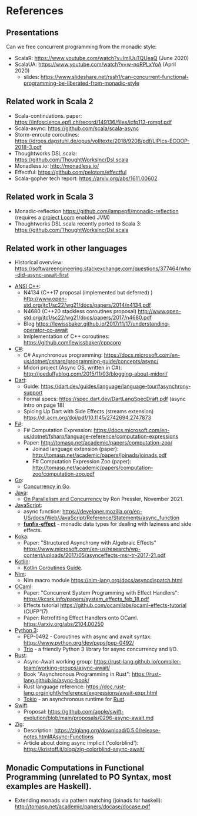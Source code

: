 # References


## Presentations

Can we free concurrent programming from the monadic style:

* ScalaR:  <https://www.youtube.com/watch?v=ImlUuTQUeaQ>  (June 2020)
* ScalaUA: <https://www.youtube.com/watch?v=w-noRPLxYoA>  (April 2020)
    * slides: <https://www.slideshare.net/rssh1/can-concurrent-functional-programming-be-liberated-from-monadic-style>

## Related work in Scala 2

- Scala-continuations.  paper:  <https://infoscience.epfl.ch/record/149136/files/icfp113-rompf.pdf>
- Scala-async:   <https://github.com/scala/scala-async>
- Storm-enroute coroutines:  <https://drops.dagstuhl.de/opus/volltexte/2018/9208/pdf/LIPIcs-ECOOP-2018-3.pdf>
- Thoughtworks DSL.scala:  <https://github.com/ThoughtWorksInc/Dsl.scala>
- Monadless.io: <http://monadless.io/>
- Effectful: <https://github.com/pelotom/effectful>
- Scala-gopher tech report: <https://arxiv.org/abs/1611.00602>
   
## Related work in Scala 3
 
 - Monadic-reflection <https://github.com/lampepfl/monadic-reflection>  (requires a [project Loom](https://openjdk.java.net/projects/loom/) enabled JVM)
-  Thoughtworks DSL.scala recently ported to Scala 3:  <https://github.com/ThoughtWorksInc/Dsl.scala> 

## Related work in other languages

- Historical overview: <https://softwareengineering.stackexchange.com/questions/377464/who-did-async-await-first>

<!-- in alphabetic order -->

- [ANSI C++][ansi_cplusplus]:
	- N4134 (C++17 proposal (implemented but deferred) )  <http://www.open-std.org/jtc1/sc22/wg21/docs/papers/2014/n4134.pdf>
	- N4680 (C++20 stackless coroutines proposal)  <http://www.open-std.org/jtc1/sc22/wg21/docs/papers/2017/n4680.pdf>
	- Blog  <https://lewissbaker.github.io/2017/11/17/understanding-operator-co-await>
	- Imlplementation of C++ coroutines:  <https://github.com/lewissbaker/cppcoro>
- [C#](https://docs.microsoft.com/en-us/dotnet/csharp/):
   - C# Asynchronous programming: <https://docs.microsoft.com/en-us/dotnet/csharp/programming-guide/concepts/async/>
   - Midori project (Async OS, written in C#): <http://joeduffyblog.com/2015/11/03/blogging-about-midori/>
- [Dart]:
	- Guide: <https://dart.dev/guides/language/language-tour#asynchrony-support>
	- Formal specs: <https://spec.dart.dev/DartLangSpecDraft.pdf>  (async intro on page 18)
    - Spicing Up Dart with Side Effects (streams extension) <https://dl.acm.org/doi/pdf/10.1145/2742694.2747873>
- [F#][fsharp]:
    - F# Computation Expression: <https://docs.microsoft.com/en-us/dotnet/fsharp/language-reference/computation-expressions>
	- Paper: <http://tomasp.net/academic/papers/computation-zoo/>
        - Joinad language extension (paper): http://tomasp.net/academic/papers/joinads/joinads.pdf
        - F# Computation Expression Zoo (paper): http://tomasp.net/academic/papers/computation-zoo/computation-zoo.pdf
- [Go][golang]:
   - [Concurrency in Go][golang_concurrency].
- [Java]:
  - [On Parallelism and Concurrency][pressler] by Ron Pressler, November 2021.
- [JavaScript](https://developer.mozilla.org/en-US/docs/Web/JavaScript): 
   - async function: <https://developer.mozilla.org/en-US/docs/Web/JavaScript/Reference/Statements/async_function>
   - [**funfix-effect**][funfix-effect] - monadic data types for dealing with laziness and side effects.
- [Koka]:
	- Paper: "Structured Asynchrony with Algebraic Effects" <https://www.microsoft.com/en-us/research/wp-content/uploads/2017/05/asynceffects-msr-tr-2017-21.pdf>
- [Kotlin]:
	- [Kotlin Coroutines Guide][kotlin_coroutines].
- [Nim]:
   - Nim macro module <https://nim-lang.org/docs/asyncdispatch.html>
- [OCaml]:
    - Paper: "Concurrent System Programming with Effect Handlers": <https://kcsrk.info/papers/system_effects_feb_18.pdf>
    - Effects tutorial <https://github.com/ocamllabs/ocaml-effects-tutorial> (CUFP'17)
    - Paper: Retrofitting Effect Handlers onto OCaml. <https://arxiv.org/abs/2104.00250>
- [Python 3][python3]:
   - PEP-0492 - Coroutines with async and await syntax: <https://www.python.org/dev/peps/pep-0492/>
   - [Trio] - a friendly Python 3 library for async concurrency and I/O.
- [Rust]:
	- Async-Await working group: <https://rust-lang.github.io/compiler-team/working-groups/async-await/>
	- Book "Asynchronous Programming in Rust": <https://rust-lang.github.io/async-book/>
	- Rust language reference: <https://doc.rust-lang.org/nightly/reference/expressions/await-expr.html>
   - [Tokio](https://tokio.rs/tokio/tutorial) - an asynchronous runtime for [Rust].
- [Swift]:
	- Proposal: <https://github.com/apple/swift-evolution/blob/main/proposals/0296-async-await.md>
- [Zig]:
	- Description: <https://ziglang.org/download/0.5.0/release-notes.html#Async-Functions>
	- Article about doing async implicit ('colorblind'): <https://kristoff.it/blog/zig-colorblind-async-await/>


## Monadic Computations in Functional Programming (unrelated to PO Syntax, most examples are Haskell).


   - Extending monads via pattern matching (joinads for haskell): <http://tomasp.net/academic/papers/docase/docase.pdf>


<!-- hyperlinks -->

[ansi_cplusplus]: https://isocpp.org/
[dart]: https://dart.dev/codelabs/async-await
[fsharp]: https://fsharp.org/
[funfix-effect]: https://funfix.org/api/effect/
[golang]: https://go.dev/
[golang_concurrency]: https://www.golang-book.com/books/intro/10
[java]: https://docs.oracle.com/javase/specs/
[koka]: https://koka-lang.github.io/
[kotlin]: https://kotlinlang.org/
[kotlin_coroutines]: https://kotlinlang.org/docs/reference/coroutines/coroutines-guide.html
[nim]: https://nim-lang.org/
[ocaml]: https://ocaml.org/
[pressler]: https://inside.java/2021/11/30/on-parallelism-and-concurrency/
[python3]: https://www.python.org/
[rust]: https://trio.readthedocs.io/
[swift]: https://developer.apple.com/swift/
[trio]: https://trio.readthedocs.io/
[zig]: https://ziglang.org/